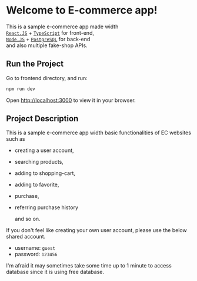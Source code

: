 # Welcome to E-commerce app!

This is a sample e-commerce app made width<br/>
[`React.JS`](https://react.dev/) + [`TypeScript`](https://www.typescriptlang.org/) for front-end,<br/>
[`Node.JS`](https://nodejs.org/) + [`PostgreSQL`](https://www.postgresql.org/) for back-end<br/>
and also multiple fake-shop APIs.<br/>

## Run the Project

Go to frontend directory, and run:

```bash
npm run dev
```

Open [http://localhost:3000](http://localhost:3000) to view it in your browser.

## Project Description

This is a sample e-commerce app width basic functionalities of EC websites such as<br/>

- creating a user account,
- searching products,
- adding to shopping-cart,
- adding to favorite,
- purchase,
- referring purchase history

  and so on.

If you don't feel like creating your own user account, please use the below shared account.<br/>

- username: `guest`<br/>
- password: `123456`<br/>

I'm afraid it may sometimes take some time up to 1 minute to access database since it is using free database.
